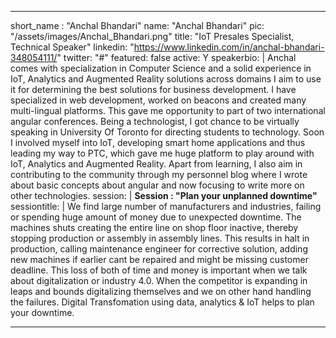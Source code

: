 ---

short_name : "Anchal Bhandari"
name: "Anchal Bhandari"
pic: "/assets/images/Anchal_Bhandari.png"
title: "IoT Presales Specialist, Technical Speaker"
linkedin: "https://www.linkedin.com/in/anchal-bhandari-348054111/"
twitter: "#"
featured: false
active: Y
speakerbio: |
    Anchal comes with specialization in Computer Science and a solid experience in IoT, Analytics and Augmented Reality solutions across domains I aim to use it for determining the best solutions for business development. I have specialized in web development, worked on beacons and created many multi-lingual platforms. This gave me opportunity to part of two international angular conferences. Being a technologist, I got chance to be virtually speaking in University Of Toronto for directing students to technology. Soon I involved myself into IoT, developing smart home applications and thus leading my way to PTC, which gave me huge platform to play around with IoT, Analytics and Augmented Reality. Apart from learning, I also aim in contributing to the community through my personnel blog where I wrote about basic concepts about angular and now focusing to write more on other technologies.
session: |
    **Session : "Plan your unplanned downtime"**
sessiontitle: |
    We find large number of manufacturers and industries, failing or spending huge amount of money due to unexpected downtime. The machines shuts creating the entire line on shop floor inactive, thereby stopping production or assembly in assembly lines. This results in halt in production, calling maintenance engineer for corrective solution, adding new machines if earlier cant be repaired and might be missing customer deadline. This loss of both of time and money is important when we talk about digitalization or industry 4.0. When the competitor is expanding in leaps and bounds digitalizing themselves and we on other hand handling the failures.
    Digital Transfomation using data, analytics & IoT helps to plan your downtime.

---